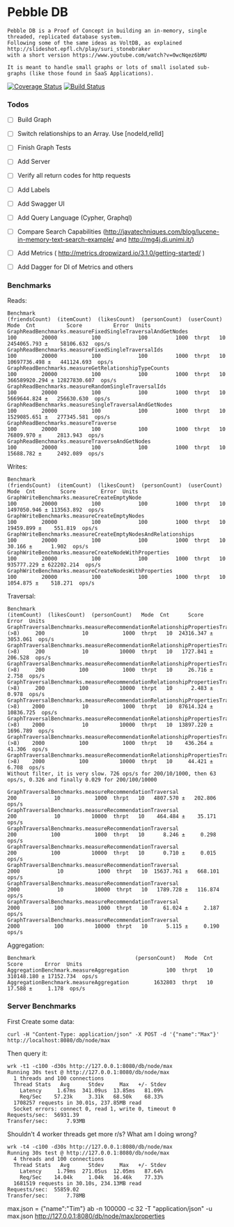 # Pebble DB


    Pebble DB is a Proof of Concept in building an in-memory, single threaded, replicated database system.
    Following some of the same ideas as VoltDB, as explained http://slideshot.epfl.ch/play/suri_stonebraker
    with a short version https://www.youtube.com/watch?v=0wcNqez6bMU
    
    It is meant to handle small graphs or lots of small isolated sub-graphs (like those found in SaaS Applications).

[![Coverage Status](https://coveralls.io/repos/github/maxdemarzi/pebbledb/badge.svg?branch=master)](https://coveralls.io/github/maxdemarzi/pebbledb?branch=master)
[![Build Status](https://travis-ci.org/maxdemarzi/pebbledb.svg?branch=master)](https://travis-ci.org/maxdemarzi/pebbledb)
    
### Todos
     
- [ ] Build Graph
- [ ] Switch relationships to an Array. Use [nodeId,relId]
- [ ] Finish Graph Tests
- [ ] Add Server
- [ ] Verify all return codes for http requests
- [ ] Add Labels
- [ ] Add Swagger UI
- [ ] Add Query Language (Cypher, Graphql)
- [ ] Compare Search Capabilities (http://javatechniques.com/blog/lucene-in-memory-text-search-example/ and http://mg4j.di.unimi.it/)
- [ ] Add Metrics ( http://metrics.dropwizard.io/3.1.0/getting-started/ )
- [ ] Add Dagger for DI of Metrics and others
    

### Benchmarks

Reads:

    Benchmark                                                   (friendsCount)  (itemCount)  (likesCount)  (personCount)  (userCount)   Mode  Cnt          Score          Error  Units
    GraphReadBenchmarks.measureFixedSingleTraversalAndGetNodes             100        20000           100            100         1000  thrpt   10    2454065.793 ±    58106.632  ops/s
    GraphReadBenchmarks.measureFixedSingleTraversalIds                     100        20000           100            100         1000  thrpt   10   10697736.498 ±   441124.693  ops/s
    GraphReadBenchmarks.measureGetRelationshipTypeCounts                   100        20000           100            100         1000  thrpt   10  366589920.294 ± 12827830.607  ops/s
    GraphReadBenchmarks.measureRandomSingleTraversalIds                    100        20000           100            100         1000  thrpt   10    5669644.824 ±   256630.630  ops/s
    GraphReadBenchmarks.measureSingleTraversalAndGetNodes                  100        20000           100            100         1000  thrpt   10    1529085.651 ±   277345.581  ops/s
    GraphReadBenchmarks.measureTraverse                                    100        20000           100            100         1000  thrpt   10      76809.970 ±     2813.943  ops/s
    GraphReadBenchmarks.measureTraverseAndGetNodes                         100        20000           100            100         1000  thrpt   10      15688.782 ±     2492.089  ops/s        


Writes:

    Benchmark                                                     (friendsCount)  (itemCount)  (likesCount)  (personCount)  (userCount)   Mode  Cnt        Score        Error  Units
    GraphWriteBenchmarks.measureCreateEmptyNode                              100        20000           100            100         1000  thrpt   10  1497050.946 ± 113563.892  ops/s
    GraphWriteBenchmarks.measureCreateEmptyNodes                             100        20000           100            100         1000  thrpt   10    19459.899 ±    551.819  ops/s
    GraphWriteBenchmarks.measureCreateEmptyNodesAndRelationships             100        20000           100            100         1000  thrpt   10       30.166 ±      1.902  ops/s
    GraphWriteBenchmarks.measureCreateNodeWithProperties                     100        20000           100            100         1000  thrpt   10   935777.229 ± 622202.214  ops/s
    GraphWriteBenchmarks.measureCreateNodesWithProperties                    100        20000           100            100         1000  thrpt   10     1054.875 ±    518.271  ops/s

Traversal:

    Benchmark                                                                      (itemCount)  (likesCount)  (personCount)   Mode  Cnt      Score       Error  Units
    GraphTraversalBenchmarks.measureRecommendationRelationshipPropertiesTraversal (>8)     200            10           1000  thrpt   10  24316.347 ±  3053.061  ops/s
    GraphTraversalBenchmarks.measureRecommendationRelationshipPropertiesTraversal (>8)     200            10          10000  thrpt   10   1727.841 ±   206.528  ops/s
    GraphTraversalBenchmarks.measureRecommendationRelationshipPropertiesTraversal (>8)     200           100           1000  thrpt   10     26.716 ±     2.758  ops/s
    GraphTraversalBenchmarks.measureRecommendationRelationshipPropertiesTraversal (>8)     200           100          10000  thrpt   10      2.483 ±     0.978  ops/s
    GraphTraversalBenchmarks.measureRecommendationRelationshipPropertiesTraversal (>8)    2000            10           1000  thrpt   10  87614.324 ± 10836.725  ops/s
    GraphTraversalBenchmarks.measureRecommendationRelationshipPropertiesTraversal (>8)    2000            10          10000  thrpt   10  13897.220 ±  1696.789  ops/s
    GraphTraversalBenchmarks.measureRecommendationRelationshipPropertiesTraversal (>8)    2000           100           1000  thrpt   10    436.264 ±    41.306  ops/s
    GraphTraversalBenchmarks.measureRecommendationRelationshipPropertiesTraversal (>8)    2000           100          10000  thrpt   10     44.421 ±     6.708  ops/s
    Without filter, it is very slow. 726 ops/s for 200/10/1000, then 63 ops/s, 0.326 and finally 0.029 for 200/100/10000
    
    GraphTraversalBenchmarks.measureRecommendationTraversal                                200            10           1000  thrpt   10   4807.570 ±   202.806  ops/s
    GraphTraversalBenchmarks.measureRecommendationTraversal                                200            10          10000  thrpt   10    464.484 ±    35.171  ops/s
    GraphTraversalBenchmarks.measureRecommendationTraversal                                200           100           1000  thrpt   10      8.246 ±     0.298  ops/s
    GraphTraversalBenchmarks.measureRecommendationTraversal                                200           100          10000  thrpt   10      0.710 ±     0.015  ops/s
    GraphTraversalBenchmarks.measureRecommendationTraversal                               2000            10           1000  thrpt   10  15637.761 ±   668.101  ops/s
    GraphTraversalBenchmarks.measureRecommendationTraversal                               2000            10          10000  thrpt   10   1789.728 ±   116.874  ops/s
    GraphTraversalBenchmarks.measureRecommendationTraversal                               2000           100           1000  thrpt   10     61.024 ±     2.187  ops/s
    GraphTraversalBenchmarks.measureRecommendationTraversal                               2000           100          10000  thrpt   10      5.115 ±     0.190  ops/s

Aggregation:

    Benchmark                                (personCount)   Mode  Cnt       Score       Error  Units
    AggregationBenchmark.measureAggregation            100  thrpt   10  310148.180 ± 17152.734  ops/s
    AggregationBenchmark.measureAggregation        1632803  thrpt   10      17.588 ±     1.178  ops/s

### Server Benchmarks

First Create some data:

    curl -H "Content-Type: application/json" -X POST -d '{"name":"Max"}' http://localhost:8080/db/node/max

Then query it:  

    wrk -t1 -c100 -d30s http://127.0.0.1:8080/db/node/max
    Running 30s test @ http://127.0.0.1:8080/db/node/max
      1 threads and 100 connections
      Thread Stats   Avg      Stdev     Max   +/- Stdev
        Latency     1.67ms  341.09us  13.85ms   81.09%
        Req/Sec    57.23k     3.31k   68.50k    68.33%
      1708257 requests in 30.01s, 237.85MB read
      Socket errors: connect 0, read 1, write 0, timeout 0
    Requests/sec:  56931.39
    Transfer/sec:      7.93MB

Shouldn't 4 worker threads get more r/s? 
What am I doing wrong?
    
    wrk -t4 -c100 -d30s http://127.0.0.1:8080/db/node/max
    Running 30s test @ http://127.0.0.1:8080/db/node/max
      4 threads and 100 connections
      Thread Stats   Avg      Stdev     Max   +/- Stdev
        Latency     1.79ms  271.05us  12.05ms   87.64%
        Req/Sec    14.04k     1.04k   16.46k    77.33%
      1681519 requests in 30.10s, 234.13MB read
    Requests/sec:  55859.02
    Transfer/sec:      7.78MB



max.json = {"name":"Tim"}
ab -n 100000 -c 32 -T "application/json"  -u max.json http://127.0.0.1:8080/db/node/max/properties
